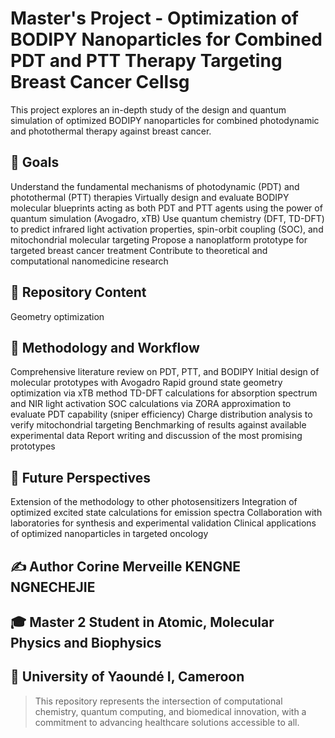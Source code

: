 # Master's Project - Optimization of BODIPY Nanoparticles for Combined PDT and PTT Therapy Targeting Breast Cancer Cellsg

This project explores an in-depth study of the design and quantum simulation of optimized BODIPY nanoparticles for combined photodynamic and photothermal therapy against breast cancer.


## 🎯 Goals

Understand the fundamental mechanisms of photodynamic (PDT) and photothermal (PTT) therapies
Virtually design and evaluate BODIPY molecular blueprints acting as both PDT and PTT agents using the power of quantum simulation (Avogadro, xTB)
Use quantum chemistry (DFT, TD-DFT) to predict infrared light activation properties, spin-orbit coupling (SOC), and mitochondrial molecular targeting
Propose a nanoplatform prototype for targeted breast cancer treatment
Contribute to theoretical and computational nanomedicine research

## 📂 Repository Content

Geometry optimization

## 🚀 Methodology and Workflow

Comprehensive literature review on PDT, PTT, and BODIPY
Initial design of molecular prototypes with Avogadro
Rapid ground state geometry optimization via xTB method
TD-DFT calculations for absorption spectrum and NIR light activation
SOC calculations via ZORA approximation to evaluate PDT capability (sniper efficiency)
Charge distribution analysis to verify mitochondrial targeting
Benchmarking of results against available experimental data
Report writing and discussion of the most promising prototypes

## 🚀 Future Perspectives

Extension of the methodology to other photosensitizers
Integration of optimized excited state calculations for emission spectra
Collaboration with laboratories for synthesis and experimental validation
Clinical applications of optimized nanoparticles in targeted oncology

## ✍️ Author  Corine Merveille KENGNE NGNECHEJIE
## 🎓 Master 2 Student in Atomic, Molecular Physics and Biophysics
## 📍 University of Yaoundé I, Cameroon


> This repository represents the intersection of computational chemistry, quantum computing, and biomedical innovation, with a commitment to advancing healthcare solutions accessible to all.
